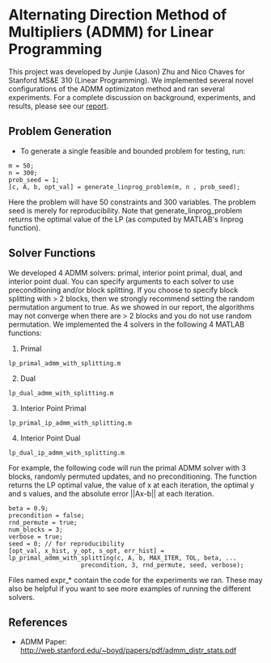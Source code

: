 # Alternating Direction Method of Multipliers (ADMM) for Linear Programming

This project was developed by Junjie (Jason) Zhu and Nico Chaves for Stanford MS&E 310 (Linear Programming). We implemented several novel configurations of the ADMM optimizaton method and ran several experiments. For a complete discussion on background, experiments, and results, please see our [report](report/fall2016/report.pdf).

## Problem Generation

- To generate a single feasible and bounded problem for testing, run:
```
m = 50;
n = 300;
prob_seed = 1;
[c, A, b, opt_val] = generate_linprog_problem(m, n , prob_seed);
```

Here the problem will have 50 constraints and 300 variables. The problem seed is merely for reproducibility. Note that generate_linprog_problem returns the optimal value of the LP (as computed by MATLAB's linprog function).

## Solver Functions

We developed 4 ADMM solvers: primal, interior point primal, dual, and interior point dual. You can specify arguments to each solver to use preconditioning and/or block splitting. If you choose to specify block splitting with > 2 blocks, then we strongly recommend setting the random permutation argument to true. As we showed in our report, the algorithms may not converge when there are > 2 blocks and you do not use random permutation. We implemented the 4 solvers in the following 4 MATLAB functions:

1) Primal
```
lp_primal_admm_with_splitting.m 
```

2) Dual
```
lp_dual_admm_with_splitting.m
```

3) Interior Point Primal 
```
lp_primal_ip_admm_with_splitting.m
```

4) Interior Point Dual
```
lp_dual_ip_admm_with_splitting.m
```

For example, the following code will run the primal ADMM solver with 3 blocks, randomly permuted updates, and no preconditioning. The function returns the LP optimal value, the value of x at each iteration, the optimal y and s values, and the absolute error ||Ax-b|| at each iteration.

```
beta = 0.9;
precondition = false;
rnd_permute = true;
num_blocks = 3;
verbose = true;
seed = 0; // for reproducibility
[opt_val, x_hist, y_opt, s_opt, err_hist] = lp_primal_admm_with_splitting(c, A, b, MAX_ITER, TOL, beta, ...
                    precondition, 3, rnd_permute, seed, verbose);
```

Files named expr\_\* contain the code for the experiments we ran. These may also be helpful if you want to see more examples of running the different solvers. 

## References
- ADMM Paper: http://web.stanford.edu/~boyd/papers/pdf/admm_distr_stats.pdf
